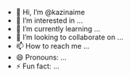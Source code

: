 - 👋 Hi, I’m @kazinaime
- 👀 I’m interested in ...
- 🌱 I’m currently learning ...
- 💞️ I’m looking to collaborate on ...
- 📫 How to reach me ...
- 😄 Pronouns: ...
- ⚡ Fun fact: ...

<!---
kazinaime/kazinaime is a ✨ special ✨ repository because its `README.md` (this file) appears on your GitHub profile.
You can click the Preview link to take a look at your changes.
--->
